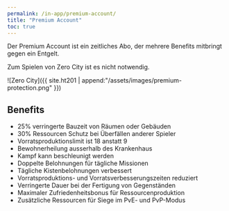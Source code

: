 ```yaml
---
permalink: /in-app/premium-account/
title: "Premium Account"
toc: true
---
```


Der Premium Account ist ein zeitliches Abo, der mehrere Benefits mitbringt gegen ein Entgelt.

Zum Spielen von Zero City ist es nicht notwendig.

![Zero City]({{ site.ht201 | append:"/assets/images/premium-protection.png" }})

## Benefits

- 25% verringerte Bauzeit von Räumen oder Gebäuden
- 30% Ressourcen Schutz bei Überfällen anderer Spieler
- Vorratsproduktionslimit ist 18 anstatt 9
- Bewohnerheilung ausserhalb des Krankenhaus
- Kampf kann beschleunigt werden
- Doppelte Belohnungen für tägliche Missionen
- Tägliche Kistenbelohnungen verbessert
- Vorratsproduktions- und Vorratsverbesserungszeiten reduziert
- Verringerte Dauer bei der Fertigung von Gegenständen
- Maximaler Zufriedenheitsbonus für Ressourcenproduktion
- Zusätzliche Ressourcen für Siege im PvE- und PvP-Modus
